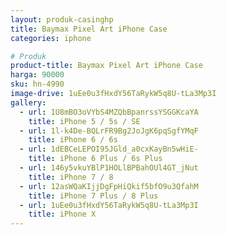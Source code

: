 ```yaml
---
layout: produk-casinghp
title: Baymax Pixel Art iPhone Case
categories: iphone

# Produk
product-title: Baymax Pixel Art iPhone Case
harga: 90000
sku: hn-4990
image-drive: 1uEe0u3fHxdY56TaRykW5q8U-tLa3Mp3I
gallery:
  - url: 1U8mBO3oVYbS4MZQbBpanrssYSGGKcaYA
    title: iPhone 5 / 5s / SE
  - url: 1l-k4De-BQLrFR9Bg2JoJgK6pqSgfYMqF
    title: iPhone 6 / 6s
  - url: 1dEBCeLEPOI95JGld_a0cxKayBn5wHiE-
    title: iPhone 6 Plus / 6s Plus
  - url: 146y5vkuYBlP1HOLlBPBahOUl4GT_jNut
    title: iPhone 7 / 8
  - url: 12asWQaKIjjDgFpHiQkif5bfO9u3QfahM
    title: iPhone 7 Plus / 8 Plus
  - url: 1uEe0u3fHxdY56TaRykW5q8U-tLa3Mp3I
    title: iPhone X
---
```

